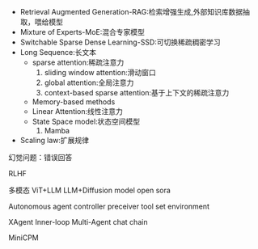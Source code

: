 * Retrieval Augmented Generation-RAG:检索增强生成,外部知识库数据抽取，喂给模型
* Mixture of Experts-MoE:混合专家模型
* Switchable Sparse Dense Learning-SSD:可切换稀疏稠密学习
* Long Sequence:长文本
    - sparse attention:稀疏注意力
        1. sliding window attention:滑动窗口
        2. global attention:全局注意力
        3. context-based sparse attention:基于上下文的稀疏注意力
    - Memory-based methods
    - Linear Attention:线性注意力
    - State Space model:状态空间模型
        1. Mamba
* Scaling law:扩展规律

幻觉问题：错误回答

RLHF

多模态
ViT+LLM
LLM+Diffusion model
open sora

Autonomous agent 
controller
preceiver
tool set
environment

XAgent
Inner-loop
Multi-Agent
chat chain

MiniCPM
